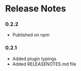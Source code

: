 # Release Notes

### 0.2.2
- Published on npm 

### 0.2.1
- Added plugin typings
- Added RELEASENOTES.md file
